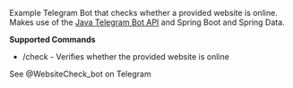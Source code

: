 Example Telegram Bot that checks whether a provided website is online. Makes use of the [Java Telegram Bot API](https://github.com/pengrad/java-telegram-bot-api) and Spring Boot and Spring Data.

__Supported Commands__
 * /check - Verifies whether the provided website is online

See @WebsiteCheck_bot on Telegram
